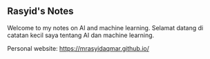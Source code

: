 ## Rasyid's Notes

Welcome to my notes on AI and machine learning.
Selamat datang di catatan kecil saya tentang AI dan machine learning.

Personal website: https://mrasyidaqmar.github.io/
